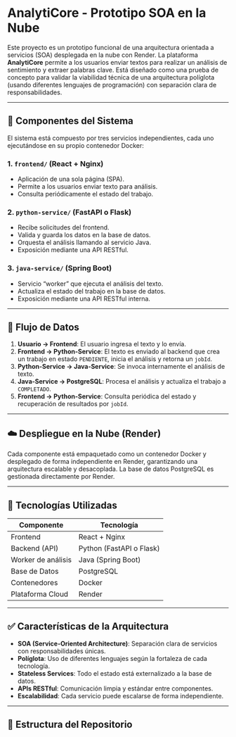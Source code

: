 
# AnalytiCore - Prototipo SOA en la Nube

Este proyecto es un prototipo funcional de una arquitectura orientada a servicios (SOA) desplegada en la nube con Render. La plataforma **AnalytiCore** permite a los usuarios enviar textos para realizar un análisis de sentimiento y extraer palabras clave. Está diseñado como una prueba de concepto para validar la viabilidad técnica de una arquitectura políglota (usando diferentes lenguajes de programación) con separación clara de responsabilidades.

---

## 🧩 Componentes del Sistema

El sistema está compuesto por tres servicios independientes, cada uno ejecutándose en su propio contenedor Docker:

### 1. `frontend/` (React + Nginx)
- Aplicación de una sola página (SPA).
- Permite a los usuarios enviar texto para análisis.
- Consulta periódicamente el estado del trabajo.

### 2. `python-service/` (FastAPI o Flask)
- Recibe solicitudes del frontend.
- Valida y guarda los datos en la base de datos.
- Orquesta el análisis llamando al servicio Java.
- Exposición mediante una API RESTful.

### 3. `java-service/` (Spring Boot)
- Servicio “worker” que ejecuta el análisis del texto.
- Actualiza el estado del trabajo en la base de datos.
- Exposición mediante una API RESTful interna.

---

## 🔄 Flujo de Datos

1. **Usuario → Frontend**: El usuario ingresa el texto y lo envía.
2. **Frontend → Python-Service**: El texto es enviado al backend que crea un trabajo en estado `PENDIENTE`, inicia el análisis y retorna un `jobId`.
3. **Python-Service → Java-Service**: Se invoca internamente el análisis de texto.
4. **Java-Service → PostgreSQL**: Procesa el análisis y actualiza el trabajo a `COMPLETADO`.
5. **Frontend → Python-Service**: Consulta periódica del estado y recuperación de resultados por `jobId`.

---

## ☁️ Despliegue en la Nube (Render)

Cada componente está empaquetado como un contenedor Docker y desplegado de forma independiente en Render, garantizando una arquitectura escalable y desacoplada. La base de datos PostgreSQL es gestionada directamente por Render.

---

## 🔧 Tecnologías Utilizadas

| Componente        | Tecnología         |
|-------------------|--------------------|
| Frontend          | React + Nginx      |
| Backend (API)     | Python (FastAPI o Flask) |
| Worker de análisis| Java (Spring Boot) |
| Base de Datos     | PostgreSQL         |
| Contenedores      | Docker             |
| Plataforma Cloud  | Render             |

---

## ✅ Características de la Arquitectura

- **SOA (Service-Oriented Architecture)**: Separación clara de servicios con responsabilidades únicas.
- **Políglota**: Uso de diferentes lenguajes según la fortaleza de cada tecnología.
- **Stateless Services**: Todo el estado está externalizado a la base de datos.
- **APIs RESTful**: Comunicación limpia y estándar entre componentes.
- **Escalabilidad**: Cada servicio puede escalarse de forma independiente.

---

## 📂 Estructura del Repositorio

